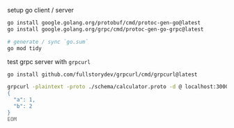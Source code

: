 setup go client / server

```bash
go install google.golang.org/protobuf/cmd/protoc-gen-go@latest
go install google.golang.org/grpc/cmd/protoc-gen-go-grpc@latest

# generate / sync `go.sum`
go mod tidy
```

test grpc server with `grpcurl`

```bash
go install github.com/fullstorydev/grpcurl/cmd/grpcurl@latest

grpcurl -plaintext -proto ./schema/calculator.proto -d @ localhost:3000 Calculator.Add <<EOM
{
  "a": 1,
  "b": 2
}
EOM
```

